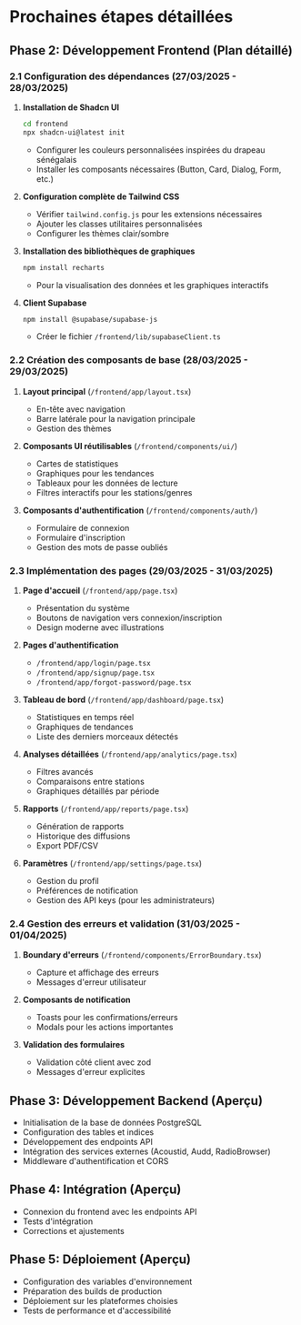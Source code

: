 # Prochaines étapes détaillées

## Phase 2: Développement Frontend (Plan détaillé)

### 2.1 Configuration des dépendances (27/03/2025 - 28/03/2025)

1. **Installation de Shadcn UI**
   ```bash
   cd frontend
   npx shadcn-ui@latest init
   ```
   - Configurer les couleurs personnalisées inspirées du drapeau sénégalais
   - Installer les composants nécessaires (Button, Card, Dialog, Form, etc.)

2. **Configuration complète de Tailwind CSS**
   - Vérifier `tailwind.config.js` pour les extensions nécessaires
   - Ajouter les classes utilitaires personnalisées
   - Configurer les thèmes clair/sombre

3. **Installation des bibliothèques de graphiques**
   ```bash
   npm install recharts
   ```
   - Pour la visualisation des données et les graphiques interactifs

4. **Client Supabase**
   ```bash
   npm install @supabase/supabase-js
   ```
   - Créer le fichier `/frontend/lib/supabaseClient.ts`

### 2.2 Création des composants de base (28/03/2025 - 29/03/2025)

1. **Layout principal** (`/frontend/app/layout.tsx`)
   - En-tête avec navigation
   - Barre latérale pour la navigation principale
   - Gestion des thèmes

2. **Composants UI réutilisables** (`/frontend/components/ui/`)
   - Cartes de statistiques
   - Graphiques pour les tendances
   - Tableaux pour les données de lecture
   - Filtres interactifs pour les stations/genres

3. **Composants d'authentification** (`/frontend/components/auth/`)
   - Formulaire de connexion
   - Formulaire d'inscription
   - Gestion des mots de passe oubliés

### 2.3 Implémentation des pages (29/03/2025 - 31/03/2025)

1. **Page d'accueil** (`/frontend/app/page.tsx`)
   - Présentation du système
   - Boutons de navigation vers connexion/inscription
   - Design moderne avec illustrations

2. **Pages d'authentification**
   - `/frontend/app/login/page.tsx`
   - `/frontend/app/signup/page.tsx`
   - `/frontend/app/forgot-password/page.tsx`

3. **Tableau de bord** (`/frontend/app/dashboard/page.tsx`)
   - Statistiques en temps réel
   - Graphiques de tendances
   - Liste des derniers morceaux détectés

4. **Analyses détaillées** (`/frontend/app/analytics/page.tsx`)
   - Filtres avancés
   - Comparaisons entre stations
   - Graphiques détaillés par période

5. **Rapports** (`/frontend/app/reports/page.tsx`)
   - Génération de rapports
   - Historique des diffusions
   - Export PDF/CSV

6. **Paramètres** (`/frontend/app/settings/page.tsx`)
   - Gestion du profil
   - Préférences de notification
   - Gestion des API keys (pour les administrateurs)

### 2.4 Gestion des erreurs et validation (31/03/2025 - 01/04/2025)

1. **Boundary d'erreurs** (`/frontend/components/ErrorBoundary.tsx`)
   - Capture et affichage des erreurs
   - Messages d'erreur utilisateur

2. **Composants de notification**
   - Toasts pour les confirmations/erreurs
   - Modals pour les actions importantes

3. **Validation des formulaires**
   - Validation côté client avec zod
   - Messages d'erreur explicites

## Phase 3: Développement Backend (Aperçu)

- Initialisation de la base de données PostgreSQL
- Configuration des tables et indices
- Développement des endpoints API
- Intégration des services externes (Acoustid, Audd, RadioBrowser)
- Middleware d'authentification et CORS

## Phase 4: Intégration (Aperçu)

- Connexion du frontend avec les endpoints API
- Tests d'intégration
- Corrections et ajustements

## Phase 5: Déploiement (Aperçu)

- Configuration des variables d'environnement
- Préparation des builds de production
- Déploiement sur les plateformes choisies
- Tests de performance et d'accessibilité 